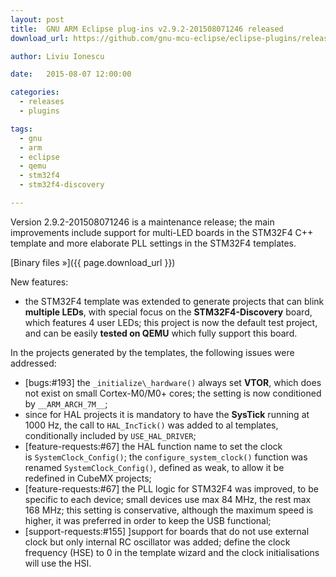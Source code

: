 ```yaml
---
layout: post
title:  GNU ARM Eclipse plug-ins v2.9.2-201508071246 released
download_url: https://github.com/gnu-mcu-eclipse/eclipse-plugins/releases/tag/v2.9.2-201508071246

author: Liviu Ionescu

date:   2015-08-07 12:00:00

categories:
  - releases
  - plugins

tags:
  - gnu
  - arm
  - eclipse
  - qemu
  - stm32f4
  - stm32f4-discovery

---
```


Version 2.9.2-201508071246 is a maintenance release; the main improvements include support for multi-LED boards in the STM32F4 C++ template and more elaborate PLL settings in the STM32F4 templates.

[Binary files »]({{ page.download_url }})

New features:

- the STM32F4 template was extended to generate projects that can blink **multiple LEDs**, with special focus on the **STM32F4-Discovery** board, which features 4 user LEDs; this project is now the default test project, and can be easily **tested on QEMU** which fully support this board.

In the projects generated by the templates, the following issues were addressed:

- [bugs:#193] the `_initialize\_hardware()` always set **VTOR**, which does not exist on small Cortex-M0/M0+ cores; the setting is now conditioned by `__ARM_ARCH_7M__`;
- since for HAL projects it is mandatory to have the **SysTick** running at 1000 Hz, the call to `HAL_IncTick()` was added to al templates, conditionally included by `USE_HAL_DRIVER`;
- [feature-requests:#67] the HAL function name to set the clock is `SystemClock_Config()`; the `configure_system_clock()` function was renamed `SystemClock_Config()`, defined as weak, to allow it be redefined in CubeMX projects;
- [feature-requests:#67] the PLL logic for STM32F4 was improved, to be specific to each device; small devices use max 84 MHz, the rest max 168 MHz; this setting is conservative, although the maximum speed is higher, it was preferred in order to keep the USB functional;
- [support-requests:#155] ]support for boards that do not use external clock but only internal RC oscillator was added; define the clock frequency (HSE) to 0 in the template wizard and the clock initialisations will use the HSI.

